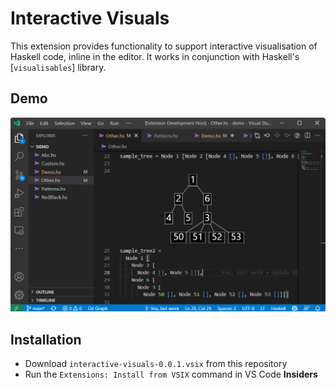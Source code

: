 # Interactive Visuals

This extension provides functionality to support interactive visualisation of Haskell code, inline in the editor.
It works in conjunction with Haskell's [`visualisables`] library.

## Demo
![demo](readme-images/demo_tree.png)

## Installation

- Download `interactive-visuals-0.0.1.vsix` from this repository
- Run the `Extensions: Install from VSIX` command in VS Code **Insiders**
